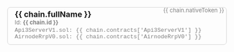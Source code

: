 <!-- Why this file. In order for the flex search to index the chain info they
cannot be inside a Vue component since it is rendered at runtime. The chains.json
file here is read during teh vite build so the data will actually end up inside
/dist/<filename>.
-->

<!-- Remember that any change to the HTML will most likely
require a restart of the dev server-->

<!-- WARNING
DO NOT place line breaks between HTML element like <div>.
They will not render as HTML but rather text. No idea why!
-->

<div class="bc-chains-box" v-for="(chain, index) in chains">
    <a class="api3-bc-chains-name" :href="chain.explorerUrl"
      >{{ chain.fullName }} <ExternalLinkImage />
    </a>
    <div class="api3-bc-chain-token">
      {{ chain.nativeToken }}
    </div>
    <div class="api3-bc-chains-id">
      Id: <b>{{ chain.id }}</b>
    </div>
    <!-- Contracts -->
    <div class="api3-bc-chains-contract-address">
      Api3ServerV1.sol: <span>{{ chain.contracts['Api3ServerV1'] }}</span
      ><CopyIcon :text="chain.contracts['Api3ServerV1']" /> <br />
      AirnodeRrpV0.sol: <span>{{ chain.contracts['AirnodeRrpV0'] }}</span
      ><CopyIcon :text="chain.contracts['AirnodeRrpV0']" />
    </div>
</div>

<script setup lang="ts">
    import chains from './chains.json';
</script>

<style>
.api3-bc-chains-name {
  font-size: large;
  font-weight: bold;
  margin-bottom: 5px;
}
.api3-bc-chains-short-name {
  font-size: small;
  margin-bottom: 3px;
}
.api3-bc-chain-token {
  float: right;
  margin-top: -7px;
  font-size: small;
  color: gray;
}

.api3-bc-chains-id {
  font-size: small;
  color: gray;
}
.api3-bc-chains-contract-address {
  font-family: courier;
  font-size: small;
  margin-top: 3px;
  color: gray;
}
.bc-chains-box {
  overflow-wrap: anywhere;
  padding-top: 5px;
  padding-left: 16px;
  padding-right: 5px;
  padding-bottom: 10px;
  border: solid lightgrey 1px;
  border-radius: 0.5em;
  margin-bottom: 15px;
  max-width: 620px;
}
</style>
